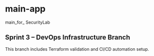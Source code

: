 # main-app
main_for_ SecurityLab
## Sprint 3 – DevOps Infrastructure Branch
This branch includes Terraform validation and CI/CD automation setup.